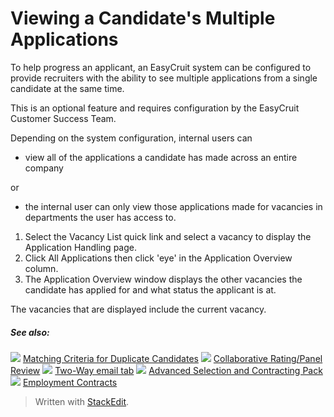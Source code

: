 # Viewing a Candidate's Multiple Applications

To help progress an applicant, an EasyCruit system can be configured to provide recruiters with the ability to see multiple applications from a single candidate at the same time.

This is an optional feature and requires configuration by the EasyCruit Customer Success Team.

Depending on the system configuration, internal users can

-   view all of the applications a candidate has made across an entire company

or

-   the internal user can only view those applications made for vacancies in departments the user has access to.

1.  Select the  Vacancy List  quick link and select a vacancy to display the  Application Handling  page.
2.  Click  All Applications  then click 'eye' in the  Application Overview  column.
3.  The  Application Overview  window displays the other vacancies the candidate has applied for and what status the applicant is at.

The vacancies that are displayed include the current vacancy.

##### See also:

![](../Resources/Images/icon-document-link.png) [Matching Criteria for Duplicate Candidates](matching_criteria_for_dublicate_candidates.htm)
![](../Resources/Images/icon-document-link.png) [Collaborative Rating/Panel Review](collaborative_rating_panel_review.htm)
![](../Resources/Images/icon-document-link.png) [Two-Way email tab](two_way_email_tab.htm)
![](../Resources/Images/icon-document-link.png) [Advanced Selection and Contracting Pack](advanced_selection_and_contraction_pack.htm)
![](../Resources/Images/icon-document-link.png) [Employment Contracts](employment_contacts.htm)



> Written with [StackEdit](https://stackedit.io/).
<!--stackedit_data:
eyJoaXN0b3J5IjpbMTQxOTMwNzY2OV19
-->